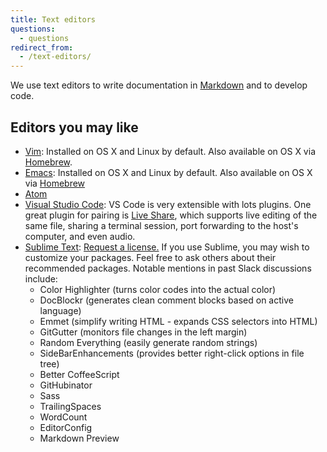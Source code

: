 ```yaml
---
title: Text editors
questions:
  - questions
redirect_from:
  - /text-editors/
---
```


We use text editors to write documentation in
[Markdown](https://github.com/adam-p/markdown-here/wiki/Markdown-Cheatsheet) and
to develop code.

## Editors you may like

- [Vim](https://www.vim.org/download.php): Installed on OS X and Linux by
  default. Also available on OS X via [Homebrew](https://brew.sh/).
- [Emacs](https://www.gnu.org/software/emacs/): Installed on OS X and Linux by
  default. Also available on OS X via [Homebrew](https://brew.sh/)
- [Atom](https://atom.io/)
- [Visual Studio Code](https://code.visualstudio.com/): VS Code is very
  extensible with lots plugins. One great plugin for pairing is
  [Live Share](https://marketplace.visualstudio.com/items?itemName=MS-vsliveshare.vsliveshare),
  which supports live editing of the same file, sharing a terminal session, port
  forwarding to the host's computer, and even audio.
- [Sublime Text](https://www.sublimetext.com/):
  [Request a license.](https://gsa.servicenowservices.com/sp/?id=sc_cat_item&sys_id=1bfdfdca78d3a400ce3ddff91a64940b)
  If you use Sublime, you may wish to customize your packages. Feel free to ask
  others about their recommended packages. Notable mentions in past Slack
  discussions include:
  - Color Highlighter (turns color codes into the actual color)
  - DocBlockr (generates clean comment blocks based on active language)
  - Emmet (simplify writing HTML - expands CSS selectors into HTML)
  - GitGutter (monitors file changes in the left margin)
  - Random Everything (easily generate random strings)
  - SideBarEnhancements (provides better right-click options in file tree)
  - Better CoffeeScript
  - GitHubinator
  - Sass
  - TrailingSpaces
  - WordCount
  - EditorConfig
  - Markdown Preview
